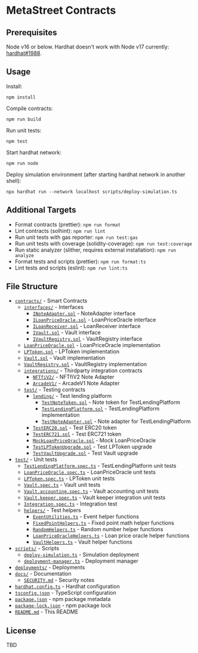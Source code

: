 # MetaStreet Contracts

## Prerequisites

Node v16 or below. Hardhat doesn't work with Node v17 currently: [hardhat#1988](https://github.com/nomiclabs/hardhat/issues/1988).

## Usage

Install:

```
npm install
```

Compile contracts:

```
npm run build
```

Run unit tests:

```
npm test
```

Start hardhat network:

```
npm run node
```

Deploy simulation environment (after starting hardhat network in another shell):

```
npx hardhat run --network localhost scripts/deploy-simulation.ts
```

## Additional Targets

- Format contracts (prettier): `npm run format`
- Lint contracts (solhint): `npm run lint`
- Run unit tests with gas reporter: `npm run test:gas`
- Run unit tests with coverage (solidity-coverage): `npm run test:coverage`
- Run static analyzer (slither, requires external installation): `npm run analyze`
- Format tests and scripts (prettier): `npm run format:ts`
- Lint tests and scripts (eslint): `npm run lint:ts`

## File Structure

- [`contracts/`](contracts/) - Smart Contracts
  - [`interfaces/`](contracts/interfaces) - Interfaces
    - [`INoteAdapter.sol`](contracts/interfaces/INoteAdapter.sol) - NoteAdapter interface
    - [`ILoanPriceOracle.sol`](contracts/interfaces/ILoanPriceOracle.sol) - LoanPriceOracle interface
    - [`ILoanReceiver.sol`](contracts/interfaces/ILoanReceiver.sol) - LoanReceiver interface
    - [`IVault.sol`](contracts/interfaces/IVault.sol) - Vault interface
    - [`IVaultRegistry.sol`](contracts/interfaces/IVaultRegistry.sol) - VaultRegistry interface
  - [`LoanPriceOracle.sol`](contracts/LoanPriceOracle.sol) - LoanPriceOracle implementation
  - [`LPToken.sol`](contracts/LPToken.sol) - LPToken implementation
  - [`Vault.sol`](contracts/Vault.sol) - Vault implementation
  - [`VaultRegistry.sol`](contracts/VaultRegistry.sol) - VaultRegistry implementation
  - [`integrations/`](integrations/) - Thirdparty integration contracts
    - [`NFTfiV2/`](contracts/integrations/NFTfiV2/) - NFTfiV2 Note Adapter
    - [`ArcadeV1/`](contracts/integrations/ArcadeV1/) - ArcadeV1 Note Adapter
  - [`test/`](contracts/test/) - Testing contracts
    - [`lending/`](contracts/test/lending/) - Test lending platform
      - [`TestNoteToken.sol`](contracts/test/lending/TestNoteToken.sol) - Note token for TestLendingPlatform
      - [`TestLendingPlatform.sol`](contracts/test/lending/TestLendingPlatform.sol) - TestLendingPlatform implementation
      - [`TestNoteAdapter.sol`](contracts/test/lending/TestNoteAdapter.sol) - Note adapter for TestLendingPlatform
    - [`TestERC20.sol`](contracts/test/TestERC20.sol) - Test ERC20 token
    - [`TestERC721.sol`](contracts/test/TestERC721.sol) - Test ERC721 token
    - [`MockLoanPriceOracle.sol`](contracts/test/MockLoanPriceOracle.sol) - Mock LoanPriceOracle
    - [`TestLPTokenUpgrade.sol`](contracts/test/TestLPTokenUpgrade.sol) - Test LPToken upgrade
    - [`TestVaultUpgrade.sol`](contracts/test/TestVaultUpgrade.sol) - Test Vault upgrade
- [`test/`](test/) - Unit tests
  - [`TestLendingPlatform.spec.ts`](test/TestLendingPlatform.spec.ts) - TestLendingPlatform unit tests
  - [`LoanPriceOracle.spec.ts`](test/LoanPriceOracle.spec.ts) - LoanPriceOracle unit tests
  - [`LPToken.spec.ts`](test/LPToken.spec.ts) - LPToken unit tests
  - [`Vault.spec.ts`](test/Vault.spec.ts) - Vault unit tests
  - [`Vault.accounting.spec.ts`](test/Vault.accounting.spec.ts) - Vault accounting unit tests
  - [`Vault.keeper.spec.ts`](test/Vault.keeper.spec.ts) - Vault keeper integration unit tests
  - [`Integration.spec.ts`](test/Integration.spec.ts) - Integration test
  - [`helpers/`](test/helpers/) - Test helpers
    - [`EventUtilities.ts`](test/helpers/EventUtilities.ts) - Event helper functions
    - [`FixedPointHelpers.ts`](test/helpers/FixedPointHelpers.ts) - Fixed point math helper functions
    - [`RandomHelpers.ts`](test/helpers/RandomHelpers.ts) - Random number helper functions
    - [`LoanPriceOracleHelpers.ts`](test/helpers/LoanPriceOracleHelpers.ts) - Loan price oracle helper functions
    - [`VaultHelpers.ts`](test/helpers/VaultHelpers.ts) - Vault helper functions
- [`scripts/`](scripts/) - Scripts
  - [`deploy-simulation.ts`](scripts/deploy-simulation.ts) - Simulation deployment
  - [`deployment-manager.ts`](scripts/deploy-manager.ts) - Deployment manager
- [`deployments/`](deployments/) - Deployments
- [`docs/`](docs/) - Documentation
  - [`SECURITY.md`](docs/SECURITY.md) - Security notes
- [`hardhat.config.ts`](hardhat.config.ts) - Hardhat configuration
- [`tsconfig.json`](tsconfig.json) - TypeScript configuration
- [`package.json`](package.json) - npm package metadata
- [`package-lock.json`](package-lock.json) - npm package lock
- [`README.md`](README.md) - This README

## License

TBD
